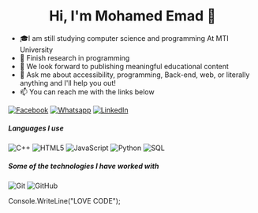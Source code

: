 <h1 align="center">Hi, I'm Mohamed Emad 👋</h1>
<p align="center">
  
- 🎓I am still studying computer science and programming At MTI University
- :test_tube: Finish research in programming 
- 💟 We look forward to publishing meaningful educational content
- :speech_balloon: Ask me about accessibility, programming, Back-end, web, or literally anything and I'll help you out!
- :mailbox: You can reach me with the links below

[![Facebook](https://img.shields.io/badge/-Facebook-3b5998?style=for-the-badge&logo=facebook&logoColor=white)](https://www.facebook.com/profile.php?id=100030132442513)
[![Whatsapp](https://img.shields.io/badge/-Whatsapp-075e54?style=for-the-badge&logo=Whatsapp&logoColor=white)](https://api.whatsapp.com/send/?phone=01143434613)
[![LinkedIn](https://img.shields.io/badge/-Linkedin-0077B5?style=for-the-badge&logo=linkedin&logoColor=white)](www.linkedin.com/in/mohamed-emad-19117127b/)

##### Languages I use

![C++](https://img.shields.io/badge/-C++-000000?style=flat&logo=c%2B%2B)
![HTML5](https://img.shields.io/badge/-HTML5-000000?style=flat&logo=html5)
![JavaScript](https://img.shields.io/badge/-JavaScript-000000?style=flat&logo=javascript)
![Python](https://img.shields.io/badge/-Python-000000?style=flat&logo=python)
![SQL](https://img.shields.io/badge/-SQL-000000?style=flat&logo=postgresql)


##### Some of the technologies I have worked with

![Git](https://img.shields.io/badge/-Git-222222?style=flat&logo=git&logoColor=F05032)
![GitHub](https://img.shields.io/badge/-GitHub-222222?style=flat&logo=github&logoColor=181717)
 
 

 Console.WriteLine("LOVE CODE");
